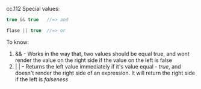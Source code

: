cc.112
Special values: 
```ts
true && true   //=> and 

flase || true  //=> or 
```

To know:
1. &&  -  Works in the way that, two values should be equal true, and wont render the value on the right side if the value on the left is false
2. | |     -  Returns the left value immediately if it's value equal - *true*, and doesn't render the right side of an expression. It will return the right side if the left is *falseness*  
